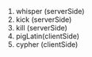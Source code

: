 
1. whisper (serverSide)
2. kick    (serverSide)
3. kill    (serverSide)
4. pigLatin(clientSide)
5. cypher  (clientSide)

